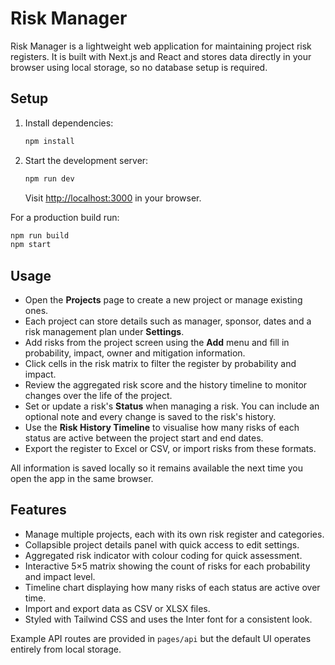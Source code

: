 # Risk Manager

Risk Manager is a lightweight web application for maintaining project risk registers. It is built with Next.js and React and stores data directly in your browser using local storage, so no database setup is required.

## Setup

1. Install dependencies:
   ```bash
   npm install
   ```
2. Start the development server:
   ```bash
   npm run dev
   ```
   Visit [http://localhost:3000](http://localhost:3000) in your browser.

For a production build run:
```bash
npm run build
npm start
```

## Usage

- Open the **Projects** page to create a new project or manage existing ones.
- Each project can store details such as manager, sponsor, dates and a risk management plan under **Settings**.
- Add risks from the project screen using the **Add** menu and fill in probability, impact, owner and mitigation information.
- Click cells in the risk matrix to filter the register by probability and impact.
- Review the aggregated risk score and the history timeline to monitor changes over the life of the project.
- Set or update a risk's **Status** when managing a risk. You can include an optional note and every change is saved to the risk's history.
- Use the **Risk History Timeline** to visualise how many risks of each status are active between the project start and end dates.
- Export the register to Excel or CSV, or import risks from these formats.

All information is saved locally so it remains available the next time you open the app in the same browser.

## Features

- Manage multiple projects, each with its own risk register and categories.
- Collapsible project details panel with quick access to edit settings.
- Aggregated risk indicator with colour coding for quick assessment.
- Interactive 5×5 matrix showing the count of risks for each probability and impact level.
- Timeline chart displaying how many risks of each status are active over time.
- Import and export data as CSV or XLSX files.
- Styled with Tailwind CSS and uses the Inter font for a consistent look.

Example API routes are provided in `pages/api` but the default UI operates entirely from local storage.
